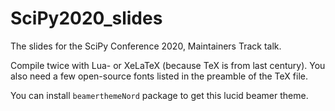 # SciPy2020_slides
The slides for the SciPy Conference 2020, Maintainers Track talk.

Compile twice with Lua- or XeLaTeX (because TeX is from last century). You also need a few open-source fonts listed in the preamble of the TeX file.

You can install `beamerthemeNord` package to get this lucid beamer theme.